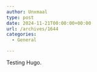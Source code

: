 ```yaml
---
author: Unxmaal
type: post
date: 2024-11-21T00:00:00+00:00
url: /archives/1644
categories:
  - General

---
```

Testing Hugo.
